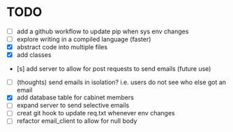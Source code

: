 # TODO
- [ ] add a github workflow to update pip when sys env changes 
- [ ] explore writing in a compiled language (faster)
- [x] abstract code into multiple files
- [x] add classes
- [s] add server to allow for post requests to send emails (future use)
- [ ] (thoughts) send emails in isolation? i.e. users do not see who else got an email
- [x] add database table for cabinet members 
- [ ] expand server to send selective emails
- [ ] creat git hook to update req.txt whenever env changes
- [ ] refactor email_client to allow for null body 